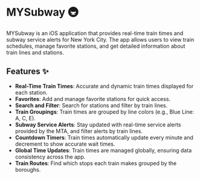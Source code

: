 # MYSubway 🚇

MYSubway is an iOS application that provides real-time train times and subway service alerts for New York City. The app allows users to view train schedules, manage favorite stations, and get detailed information about train lines and stations. 

## Features ✨
- **Real-Time Train Times**: Accurate and dynamic train times displayed for each station.
- **Favorites**: Add and manage favorite stations for quick access.
- **Search and Filter**: Search for stations and filter by train lines.
- **Train Groupings**: Train times are grouped by line colors (e.g., Blue Line: A, C, E).
- **Subway Service Alerts**: Stay updated with real-time service alerts provided by the MTA, and filter alerts by train lines.
- **Countdown Timers**: Train times automatically update every minute and decrement to show accurate wait times.
- **Global Time Updates**: Train times are managed globally, ensuring data consistency across the app.
- **Train Routes**: Find which stops each train makes grouped by the boroughs.
